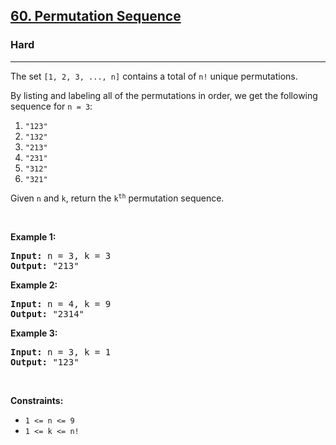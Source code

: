 <h2><a href="https://leetcode.com/problems/permutation-sequence/description/?envType=problem-list-v2&envId=recursion">60. Permutation Sequence</a></h2><h3>Hard</h3><hr><p>The set <code>[1, 2, 3, ...,&nbsp;n]</code> contains a total of <code>n!</code> unique permutations.</p>

<p>By listing and labeling all of the permutations in order, we get the following sequence for <code>n = 3</code>:</p>

<ol>
	<li><code>&quot;123&quot;</code></li>
	<li><code>&quot;132&quot;</code></li>
	<li><code>&quot;213&quot;</code></li>
	<li><code>&quot;231&quot;</code></li>
	<li><code>&quot;312&quot;</code></li>
	<li><code>&quot;321&quot;</code></li>
</ol>

<p>Given <code>n</code> and <code>k</code>, return the <code>k<sup>th</sup></code> permutation sequence.</p>

<p>&nbsp;</p>
<p><strong class="example">Example 1:</strong></p>
<pre><strong>Input:</strong> n = 3, k = 3
<strong>Output:</strong> "213"
</pre><p><strong class="example">Example 2:</strong></p>
<pre><strong>Input:</strong> n = 4, k = 9
<strong>Output:</strong> "2314"
</pre><p><strong class="example">Example 3:</strong></p>
<pre><strong>Input:</strong> n = 3, k = 1
<strong>Output:</strong> "123"
</pre>
<p>&nbsp;</p>
<p><strong>Constraints:</strong></p>

<ul>
	<li><code>1 &lt;= n &lt;= 9</code></li>
	<li><code>1 &lt;= k &lt;= n!</code></li>
</ul>
